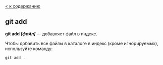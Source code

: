 [< к содержанию](./readme.md)


## git add

**git add *[файл]*** — добавляет файл в индекс.

Чтобы добавить все файлы в каталоге в индекс (кроме игнорируемых), используйте команду:

```bash=
git add .
```
